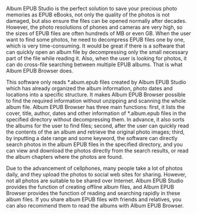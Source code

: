 Album EPUB Studio is the perfect solution to save your precious photo memories as EPUB eBooks, not only the quality of the photos is not damaged, but also ensure the files can be opened normally after decades. However, the photo resolutions of phones and cameras are very high, so the sizes of EPUB files are often hundreds of MB or even GB. When the user want to find some photos, he need to decompress EPUB files one by one, which is very time-consuming. It would be great if there is a software that can quickly open an album file by decompressing only the small necessary part of the file while reading it. Also, when the user is looking for photos, it can do cross-file searching between multiple EPUB albums. That is what Album EPUB Browser does.

This software only reads *.abum.epub files created by Album EPUB Studio which has already organized the album information, photo dates and locations into a specific structure. It makes Album EPUB Browser possible to find the required information without unzipping and scanning the whole album file. Album EPUB Browser has three main functions: first, it lists the cover, title, author, dates and other information of *.album.epub files in the specified directory without decompressing them. In advance, it also sorts the albums for the user to find files; second, after the user can quickly read the contents of the an album and retrieve the original photo images; third, by inputting a date range and some keyword, the software can directly search photos in the album EPUB files in the specified directory, and you can view and download the photos directly from the search results, or read the album chapters where the photos are found.

Due to the advancement of cellphones, many people take a lot of photos daily, and they upload the photos to social web sites for sharing. However, not all photos are suitable to be shared over Internet. Album EPUB Studio provides the function of creating offline album files, and Album EPUB Browser provides the function of reading and searching rapidly in these album files. If you share album EPUB files with friends and relatives, you can also recommend them to read the albums with Album EPUB Browser.
